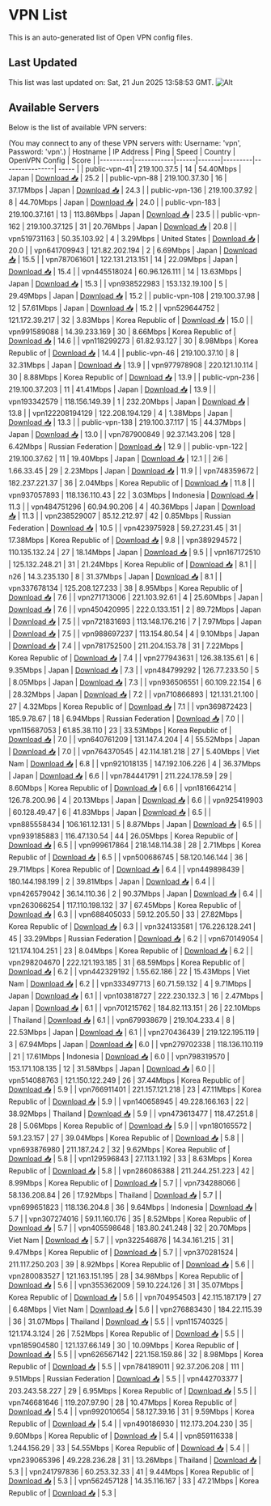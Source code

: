 # VPN List

This is an auto-generated list of Open VPN config files.

## Last Updated

This list was last updated on: Sat, 21 Jun 2025 13:58:53 GMT.
![Alt](https://repobeats.axiom.co/api/embed/186b98318ef1479477931607c1ad7d823f12451f.svg "Repobeats analytics image")

## Available Servers

Below is the list of available VPN servers:

(You may connect to any of these VPN servers with: Username: 'vpn', Password: 'vpn'.)
| Hostname | IP Address | Ping | Speed | Country | OpenVPN Config | Score |
|----------|------------|------|-------|---------|----------------| ----- |
| public-vpn-41 | 219.100.37.5 | 14 | 54.40Mbps | Japan | [Download 📥](./configs/server_0_JP.ovpn) | 25.2 |
| public-vpn-88 | 219.100.37.30 | 16 | 37.17Mbps | Japan | [Download 📥](./configs/server_1_JP.ovpn) | 24.3 |
| public-vpn-136 | 219.100.37.92 | 8 | 44.70Mbps | Japan | [Download 📥](./configs/server_2_JP.ovpn) | 24.0 |
| public-vpn-183 | 219.100.37.161 | 13 | 113.86Mbps | Japan | [Download 📥](./configs/server_3_JP.ovpn) | 23.5 |
| public-vpn-162 | 219.100.37.125 | 31 | 20.76Mbps | Japan | [Download 📥](./configs/server_4_JP.ovpn) | 20.8 |
| vpn519731163 | 50.35.103.92 | 4 | 3.29Mbps | United States | [Download 📥](./configs/server_5_US.ovpn) | 20.0 |
| vpn641709943 | 121.82.202.194 | 2 | 6.69Mbps | Japan | [Download 📥](./configs/server_6_JP.ovpn) | 15.5 |
| vpn787061601 | 122.131.213.151 | 14 | 22.09Mbps | Japan | [Download 📥](./configs/server_7_JP.ovpn) | 15.4 |
| vpn445518024 | 60.96.126.111 | 14 | 13.63Mbps | Japan | [Download 📥](./configs/server_8_JP.ovpn) | 15.3 |
| vpn938522983 | 153.132.19.100 | 5 | 29.49Mbps | Japan | [Download 📥](./configs/server_9_JP.ovpn) | 15.2 |
| public-vpn-108 | 219.100.37.98 | 12 | 57.61Mbps | Japan | [Download 📥](./configs/server_10_JP.ovpn) | 15.2 |
| vpn529644752 | 121.172.39.217 | 32 | 3.83Mbps | Korea Republic of | [Download 📥](./configs/server_11_KR.ovpn) | 15.0 |
| vpn991589088 | 14.39.233.169 | 30 | 8.66Mbps | Korea Republic of | [Download 📥](./configs/server_12_KR.ovpn) | 14.6 |
| vpn118299273 | 61.82.93.127 | 30 | 8.98Mbps | Korea Republic of | [Download 📥](./configs/server_13_KR.ovpn) | 14.4 |
| public-vpn-46 | 219.100.37.10 | 8 | 32.31Mbps | Japan | [Download 📥](./configs/server_14_JP.ovpn) | 13.9 |
| vpn977978908 | 220.121.10.114 | 30 | 8.88Mbps | Korea Republic of | [Download 📥](./configs/server_15_KR.ovpn) | 13.9 |
| public-vpn-236 | 219.100.37.203 | 11 | 41.41Mbps | Japan | [Download 📥](./configs/server_16_JP.ovpn) | 13.9 |
| vpn193342579 | 118.156.149.39 | 1 | 232.20Mbps | Japan | [Download 📥](./configs/server_17_JP.ovpn) | 13.8 |
| vpn122208194129 | 122.208.194.129 | 4 | 1.38Mbps | Japan | [Download 📥](./configs/server_18_JP.ovpn) | 13.3 |
| public-vpn-138 | 219.100.37.117 | 15 | 44.37Mbps | Japan | [Download 📥](./configs/server_19_JP.ovpn) | 13.0 |
| vpn787900849 | 92.37.143.206 | 128 | 6.42Mbps | Russian Federation | [Download 📥](./configs/server_20_RU.ovpn) | 12.9 |
| public-vpn-122 | 219.100.37.62 | 11 | 19.40Mbps | Japan | [Download 📥](./configs/server_21_JP.ovpn) | 12.1 |
| 2i6 | 1.66.33.45 | 29 | 2.23Mbps | Japan | [Download 📥](./configs/server_22_JP.ovpn) | 11.9 |
| vpn748359672 | 182.237.221.37 | 36 | 2.04Mbps | Korea Republic of | [Download 📥](./configs/server_23_KR.ovpn) | 11.8 |
| vpn937057893 | 118.136.110.43 | 22 | 3.03Mbps | Indonesia | [Download 📥](./configs/server_24_ID.ovpn) | 11.3 |
| vpn484751296 | 60.94.90.206 | 4 | 40.36Mbps | Japan | [Download 📥](./configs/server_25_JP.ovpn) | 11.3 |
| vpn238529007 | 85.12.212.97 | 42 | 0.85Mbps | Russian Federation | [Download 📥](./configs/server_26_RU.ovpn) | 10.5 |
| vpn423975928 | 59.27.231.45 | 31 | 17.38Mbps | Korea Republic of | [Download 📥](./configs/server_27_KR.ovpn) | 9.8 |
| vpn389294572 | 110.135.132.24 | 27 | 18.14Mbps | Japan | [Download 📥](./configs/server_28_JP.ovpn) | 9.5 |
| vpn167172510 | 125.132.248.21 | 31 | 21.24Mbps | Korea Republic of | [Download 📥](./configs/server_29_KR.ovpn) | 8.1 |
| n26 | 14.3.235.130 | 8 | 31.37Mbps | Japan | [Download 📥](./configs/server_30_JP.ovpn) | 8.1 |
| vpn337678134 | 125.208.127.233 | 38 | 8.95Mbps | Korea Republic of | [Download 📥](./configs/server_31_KR.ovpn) | 7.6 |
| vpn271713006 | 221.103.92.61 | 4 | 25.60Mbps | Japan | [Download 📥](./configs/server_32_JP.ovpn) | 7.6 |
| vpn450420995 | 222.0.133.151 | 2 | 89.72Mbps | Japan | [Download 📥](./configs/server_33_JP.ovpn) | 7.5 |
| vpn721831693 | 113.148.176.216 | 7 | 7.97Mbps | Japan | [Download 📥](./configs/server_34_JP.ovpn) | 7.5 |
| vpn988697237 | 113.154.80.54 | 4 | 9.10Mbps | Japan | [Download 📥](./configs/server_35_JP.ovpn) | 7.4 |
| vpn781752500 | 211.204.153.78 | 31 | 7.22Mbps | Korea Republic of | [Download 📥](./configs/server_36_KR.ovpn) | 7.4 |
| vpn277943631 | 126.38.135.61 | 6 | 9.35Mbps | Japan | [Download 📥](./configs/server_37_JP.ovpn) | 7.3 |
| vpn484799292 | 126.77.233.50 | 5 | 8.05Mbps | Japan | [Download 📥](./configs/server_38_JP.ovpn) | 7.3 |
| vpn936506551 | 60.109.22.154 | 6 | 28.32Mbps | Japan | [Download 📥](./configs/server_39_JP.ovpn) | 7.2 |
| vpn710866893 | 121.131.21.100 | 27 | 4.32Mbps | Korea Republic of | [Download 📥](./configs/server_40_KR.ovpn) | 7.1 |
| vpn369872423 | 185.9.78.67 | 18 | 6.94Mbps | Russian Federation | [Download 📥](./configs/server_41_RU.ovpn) | 7.0 |
| vpn115687053 | 61.85.38.110 | 23 | 33.53Mbps | Korea Republic of | [Download 📥](./configs/server_42_KR.ovpn) | 7.0 |
| vpn640761209 | 131.147.4.204 | 4 | 55.52Mbps | Japan | [Download 📥](./configs/server_43_JP.ovpn) | 7.0 |
| vpn764370545 | 42.114.181.218 | 27 | 5.40Mbps | Viet Nam | [Download 📥](./configs/server_44_VN.ovpn) | 6.8 |
| vpn921018135 | 147.192.106.226 | 4 | 36.37Mbps | Japan | [Download 📥](./configs/server_45_JP.ovpn) | 6.6 |
| vpn784441791 | 211.224.178.59 | 29 | 8.60Mbps | Korea Republic of | [Download 📥](./configs/server_46_KR.ovpn) | 6.6 |
| vpn181664214 | 126.78.200.96 | 4 | 20.13Mbps | Japan | [Download 📥](./configs/server_47_JP.ovpn) | 6.6 |
| vpn925419903 | 60.128.49.47 | 6 | 41.83Mbps | Japan | [Download 📥](./configs/server_48_JP.ovpn) | 6.5 |
| vpn885558434 | 106.161.12.131 | 5 | 8.87Mbps | Japan | [Download 📥](./configs/server_49_JP.ovpn) | 6.5 |
| vpn939185883 | 116.47.130.54 | 44 | 26.05Mbps | Korea Republic of | [Download 📥](./configs/server_50_KR.ovpn) | 6.5 |
| vpn999617864 | 218.148.114.38 | 28 | 2.71Mbps | Korea Republic of | [Download 📥](./configs/server_51_KR.ovpn) | 6.5 |
| vpn500686745 | 58.120.146.144 | 36 | 29.71Mbps | Korea Republic of | [Download 📥](./configs/server_52_KR.ovpn) | 6.4 |
| vpn449898439 | 180.144.198.199 | 2 | 39.81Mbps | Japan | [Download 📥](./configs/server_53_JP.ovpn) | 6.4 |
| vpn426579042 | 36.14.110.36 | 2 | 90.37Mbps | Japan | [Download 📥](./configs/server_54_JP.ovpn) | 6.4 |
| vpn263066254 | 117.110.198.132 | 37 | 67.45Mbps | Korea Republic of | [Download 📥](./configs/server_55_KR.ovpn) | 6.3 |
| vpn688405033 | 59.12.205.50 | 33 | 27.82Mbps | Korea Republic of | [Download 📥](./configs/server_56_KR.ovpn) | 6.3 |
| vpn324133581 | 176.226.128.241 | 45 | 33.29Mbps | Russian Federation | [Download 📥](./configs/server_57_RU.ovpn) | 6.2 |
| vpn670149054 | 121.174.104.251 | 23 | 8.04Mbps | Korea Republic of | [Download 📥](./configs/server_58_KR.ovpn) | 6.2 |
| vpn298204670 | 222.121.193.185 | 31 | 68.59Mbps | Korea Republic of | [Download 📥](./configs/server_59_KR.ovpn) | 6.2 |
| vpn442329192 | 1.55.62.186 | 22 | 15.43Mbps | Viet Nam | [Download 📥](./configs/server_60_VN.ovpn) | 6.2 |
| vpn333497713 | 60.71.59.132 | 4 | 9.71Mbps | Japan | [Download 📥](./configs/server_61_JP.ovpn) | 6.1 |
| vpn103818727 | 222.230.132.3 | 16 | 2.47Mbps | Japan | [Download 📥](./configs/server_62_JP.ovpn) | 6.1 |
| vpn701215762 | 184.82.113.151 | 26 | 22.10Mbps | Thailand | [Download 📥](./configs/server_63_TH.ovpn) | 6.1 |
| vpn679938679 | 219.104.233.4 | 8 | 22.53Mbps | Japan | [Download 📥](./configs/server_64_JP.ovpn) | 6.1 |
| vpn270436439 | 219.122.195.119 | 3 | 67.94Mbps | Japan | [Download 📥](./configs/server_65_JP.ovpn) | 6.0 |
| vpn279702338 | 118.136.110.119 | 21 | 17.61Mbps | Indonesia | [Download 📥](./configs/server_66_ID.ovpn) | 6.0 |
| vpn798319570 | 153.171.108.135 | 12 | 31.58Mbps | Japan | [Download 📥](./configs/server_67_JP.ovpn) | 6.0 |
| vpn514088763 | 121.150.122.249 | 26 | 37.44Mbps | Korea Republic of | [Download 📥](./configs/server_68_KR.ovpn) | 5.9 |
| vpn766911401 | 221.157.121.218 | 23 | 47.11Mbps | Korea Republic of | [Download 📥](./configs/server_69_KR.ovpn) | 5.9 |
| vpn140658945 | 49.228.166.163 | 22 | 38.92Mbps | Thailand | [Download 📥](./configs/server_70_TH.ovpn) | 5.9 |
| vpn473613477 | 118.47.251.8 | 28 | 5.06Mbps | Korea Republic of | [Download 📥](./configs/server_71_KR.ovpn) | 5.9 |
| vpn180165572 | 59.1.23.157 | 27 | 39.04Mbps | Korea Republic of | [Download 📥](./configs/server_72_KR.ovpn) | 5.8 |
| vpn693876980 | 211.187.24.2 | 32 | 9.62Mbps | Korea Republic of | [Download 📥](./configs/server_73_KR.ovpn) | 5.8 |
| vpn129596843 | 27.113.1.192 | 33 | 8.63Mbps | Korea Republic of | [Download 📥](./configs/server_74_KR.ovpn) | 5.8 |
| vpn286086388 | 211.244.251.223 | 42 | 8.99Mbps | Korea Republic of | [Download 📥](./configs/server_75_KR.ovpn) | 5.7 |
| vpn734288066 | 58.136.208.84 | 26 | 17.92Mbps | Thailand | [Download 📥](./configs/server_76_TH.ovpn) | 5.7 |
| vpn699651823 | 118.136.204.8 | 36 | 9.64Mbps | Indonesia | [Download 📥](./configs/server_77_ID.ovpn) | 5.7 |
| vpn307274016 | 59.11.160.176 | 35 | 8.52Mbps | Korea Republic of | [Download 📥](./configs/server_78_KR.ovpn) | 5.7 |
| vpn405598648 | 183.80.241.248 | 32 | 20.70Mbps | Viet Nam | [Download 📥](./configs/server_79_VN.ovpn) | 5.7 |
| vpn322546876 | 14.34.161.215 | 31 | 9.47Mbps | Korea Republic of | [Download 📥](./configs/server_80_KR.ovpn) | 5.7 |
| vpn370281524 | 211.117.250.203 | 39 | 8.92Mbps | Korea Republic of | [Download 📥](./configs/server_81_KR.ovpn) | 5.6 |
| vpn280083527 | 121.163.151.195 | 28 | 34.98Mbps | Korea Republic of | [Download 📥](./configs/server_82_KR.ovpn) | 5.6 |
| vpn355362009 | 59.10.224.126 | 31 | 35.07Mbps | Korea Republic of | [Download 📥](./configs/server_83_KR.ovpn) | 5.6 |
| vpn704954503 | 42.115.187.179 | 27 | 6.48Mbps | Viet Nam | [Download 📥](./configs/server_84_VN.ovpn) | 5.6 |
| vpn276883430 | 184.22.115.39 | 36 | 31.07Mbps | Thailand | [Download 📥](./configs/server_85_TH.ovpn) | 5.5 |
| vpn115740325 | 121.174.3.124 | 26 | 7.52Mbps | Korea Republic of | [Download 📥](./configs/server_86_KR.ovpn) | 5.5 |
| vpn185904580 | 121.137.66.149 | 30 | 10.09Mbps | Korea Republic of | [Download 📥](./configs/server_87_KR.ovpn) | 5.5 |
| vpn626567142 | 221.158.159.86 | 32 | 8.98Mbps | Korea Republic of | [Download 📥](./configs/server_88_KR.ovpn) | 5.5 |
| vpn784189011 | 92.37.206.208 | 111 | 9.51Mbps | Russian Federation | [Download 📥](./configs/server_89_RU.ovpn) | 5.5 |
| vpn442703377 | 203.243.58.227 | 29 | 6.95Mbps | Korea Republic of | [Download 📥](./configs/server_90_KR.ovpn) | 5.5 |
| vpn746681646 | 119.207.97.90 | 28 | 10.47Mbps | Korea Republic of | [Download 📥](./configs/server_91_KR.ovpn) | 5.4 |
| vpn992010654 | 58.127.39.16 | 31 | 9.59Mbps | Korea Republic of | [Download 📥](./configs/server_92_KR.ovpn) | 5.4 |
| vpn490186930 | 112.173.204.230 | 35 | 9.60Mbps | Korea Republic of | [Download 📥](./configs/server_93_KR.ovpn) | 5.4 |
| vpn859116338 | 1.244.156.29 | 33 | 54.55Mbps | Korea Republic of | [Download 📥](./configs/server_94_KR.ovpn) | 5.4 |
| vpn239065396 | 49.228.236.28 | 31 | 13.26Mbps | Thailand | [Download 📥](./configs/server_95_TH.ovpn) | 5.3 |
| vpn241797836 | 60.253.32.33 | 41 | 9.44Mbps | Korea Republic of | [Download 📥](./configs/server_96_KR.ovpn) | 5.3 |
| vpn562457128 | 14.35.116.167 | 33 | 47.21Mbps | Korea Republic of | [Download 📥](./configs/server_97_KR.ovpn) | 5.3 |
